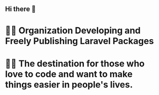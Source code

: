 ## Hi there 👋


# 🙋‍♀️ Organization Developing and Freely Publishing Laravel Packages
# 👩‍💻 The destination for those who love to code and want to make things easier in people's lives.
